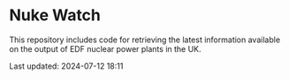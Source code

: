 # Nuke Watch

This repository includes code for retrieving the latest information available on the output of EDF nuclear power plants in the UK.

Last updated: 2024-07-12 18:11